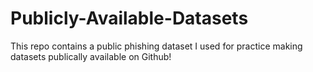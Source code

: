 # Publicly-Available-Datasets

This repo contains a public phishing dataset I used for practice making datasets publically available on Github!
